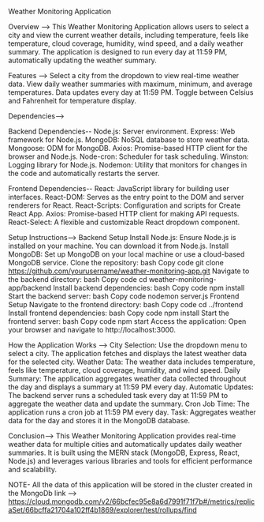 Weather Monitoring Application

Overview --> 
This Weather Monitoring Application allows users to select a city and view the current weather details, including temperature, feels like temperature, cloud coverage, humidity, wind speed, and a daily weather summary. The application is designed to run every day at 11:59 PM, automatically updating the weather summary.

Features --> 
Select a city from the dropdown to view real-time weather data.
View daily weather summaries with maximum, minimum, and average temperatures.
Data updates every day at 11:59 PM.
Toggle between Celsius and Fahrenheit for temperature display.

Dependencies--> 

Backend Dependencies--
Node.js: Server environment.
Express: Web framework for Node.js.
MongoDB: NoSQL database to store weather data.
Mongoose: ODM for MongoDB.
Axios: Promise-based HTTP client for the browser and Node.js.
Node-cron: Scheduler for task scheduling.
Winston: Logging library for Node.js.
Nodemon: Utility that monitors for changes in the code and automatically restarts the server.

Frontend Dependencies--
React: JavaScript library for building user interfaces.
React-DOM: Serves as the entry point to the DOM and server renderers for React.
React-Scripts: Configuration and scripts for Create React App.
Axios: Promise-based HTTP client for making API requests.
React-Select: A flexible and customizable React dropdown component.

Setup Instructions-->
Backend Setup
Install Node.js: Ensure Node.js is installed on your machine. You can download it from Node.js.
Install MongoDB: Set up MongoDB on your local machine or use a cloud-based MongoDB service.
Clone the repository:
bash
Copy code
git clone https://github.com/yourusername/weather-monitoring-app.git
Navigate to the backend directory:
bash
Copy code
cd weather-monitoring-app/backend
Install backend dependencies:
bash
Copy code
npm install
Start the backend server:
bash
Copy code
nodemon server.js
Frontend Setup
Navigate to the frontend directory:
bash
Copy code
cd ../frontend
Install frontend dependencies:
bash
Copy code
npm install
Start the frontend server:
bash
Copy code
npm start
Access the application: Open your browser and navigate to http://localhost:3000.

How the Application Works --> 
City Selection: Use the dropdown menu to select a city. The application fetches and displays the latest weather data for the selected city.
Weather Data: The weather data includes temperature, feels like temperature, cloud coverage, humidity, and wind speed.
Daily Summary: The application aggregates weather data collected throughout the day and displays a summary at 11:59 PM every day.
Automatic Updates: The backend server runs a scheduled task every day at 11:59 PM to aggregate the weather data and update the summary.
Cron Job
Time: The application runs a cron job at 11:59 PM every day.
Task: Aggregates weather data for the day and stores it in the MongoDB database.

Conclusion--> 
This Weather Monitoring Application provides real-time weather data for multiple cities and automatically updates daily weather summaries. It is built using the MERN stack (MongoDB, Express, React, Node.js) and leverages various libraries and tools for efficient performance and scalability.

NOTE- All the data of this application will be stored in the cluster created in the MongoDb link --> https://cloud.mongodb.com/v2/66bcfec95e8a6d7991f71f7b#/metrics/replicaSet/66bcffa21704a102ff4b1869/explorer/test/rollups/find
